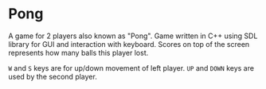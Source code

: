 # Pong
A game for 2 players also known as "Pong". Game written in C++ using SDL library for GUI and interaction with keyboard.
Scores on top of the screen represents how many balls this player lost. 

`W` and `S` keys are for up/down movement of left player. `UP` and `DOWN` keys are used by the second player.
